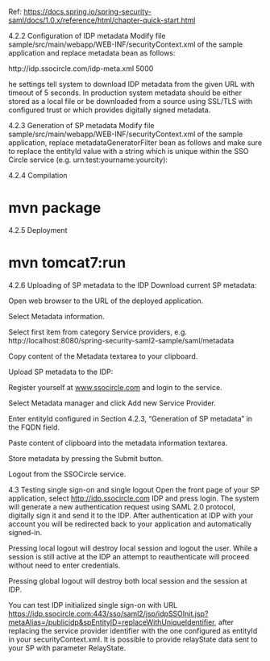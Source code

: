 Ref: https://docs.spring.io/spring-security-saml/docs/1.0.x/reference/html/chapter-quick-start.html

4.2.2 Configuration of IDP metadata
Modify file sample/src/main/webapp/WEB-INF/securityContext.xml of the sample application and replace metadata bean as follows:

<bean id="metadata" class="org.springframework.security.saml.metadata.CachingMetadataManager">
	<constructor-arg>
		<list>
			<bean class="org.opensaml.saml2.metadata.provider.HTTPMetadataProvider">
				<constructor-arg>
					<value type="java.lang.String">http://idp.ssocircle.com/idp-meta.xml</value>
				</constructor-arg>
				<constructor-arg>
					<value type="int">5000</value>
				</constructor-arg>
				<property name="parserPool" ref="parserPool"/>
			</bean>
		</list>
	</constructor-arg>
</bean>

he settings tell system to download IDP metadata from the given URL with timeout of 5 seconds. In production system metadata should be either stored as a local file or be downloaded from a source using SSL/TLS with configured trust or which provides digitally signed metadata.

4.2.3 Generation of SP metadata
Modify file sample/src/main/webapp/WEB-INF/securityContext.xml of the sample application, replace metadataGeneratorFilter bean as follows and make sure to replace the entityId value with a string which is unique within the SSO Circle service (e.g. urn:test:yourname:yourcity):

<bean id="metadataGeneratorFilter" class="org.springframework.security.saml.metadata.MetadataGeneratorFilter">
	<constructor-arg>
		<bean class="org.springframework.security.saml.metadata.MetadataGenerator">
			<property name="entityId" value="##### replace With Unique Identifier ####"/>
			<property name="extendedMetadata">
				<bean class="org.springframework.security.saml.metadata.ExtendedMetadata">
					<property name="signMetadata" value="false"/>
					<property name="idpDiscoveryEnabled" value="true"/>
				</bean>
			</property>
		</bean>
	</constructor-arg>
</bean>

4.2.4 Compilation
# mvn package

4.2.5 Deployment
# mvn tomcat7:run

4.2.6 Uploading of SP metadata to the IDP
Download current SP metadata:

Open web browser to the URL of the deployed application.

Select Metadata information.

Select first item from category Service providers, e.g. http://localhost:8080/spring-security-saml2-sample/saml/metadata

Copy content of the Metadata textarea to your clipboard.

Upload SP metadata to the IDP:

Register yourself at www.ssocircle.com and login to the service.

Select Metadata manager and click Add new Service Provider.

Enter entityId configured in Section 4.2.3, “Generation of SP metadata” in the FQDN field.

Paste content of clipboard into the metadata information textarea.

Store metadata by pressing the Submit button.

Logout from the SSOCircle service.

4.3 Testing single sign-on and single logout
Open the front page of your SP application, select http://idp.ssocircle.com IDP and press login. The system will generate a new authentication request using SAML 2.0 protocol, digitally sign it and send it to the IDP. After authentication at IDP with your account you will be redirected back to your application and automatically signed-in.

Pressing local logout will destroy local session and logout the user. While a session is still active at the IDP an attempt to reauthenticate will proceed without need to enter credentials.

Pressing global logout will destroy both local session and the session at IDP.

You can test IDP initialized single sign-on with URL https://idp.ssocircle.com:443/sso/saml2/jsp/idpSSOInit.jsp?metaAlias=/publicidp&spEntityID=replaceWithUniqueIdentifier, after replacing the service provider identifier with the one configured as entityId in your securityContext.xml. It is possible to provide relayState data sent to your SP with parameter RelayState.


